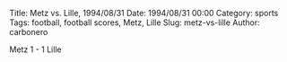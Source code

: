 Title: Metz vs. Lille, 1994/08/31
Date: 1994/08/31 00:00
Category: sports
Tags: football, football scores, Metz, Lille
Slug: metz-vs-lille
Author: carbonero


Metz 1 - 1 Lille
